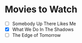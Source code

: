 # Movies to Watch 

- [ ] Somebody Up There Likes Me 
- [x] What We Do In The Shadows
- [ ] The Edge of Tomorrow
